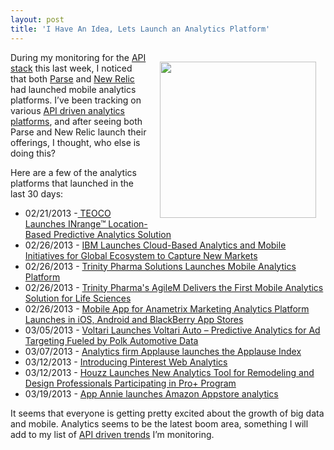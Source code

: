 ```yaml
---
layout: post
title: 'I Have An Idea, Lets Launch an Analytics Platform'
---
```

<p><img style="padding: 15px;" src="https://s3.amazonaws.com/kinlane-productions/analytics-trend.jpg" alt="" width="250" align="right" /></p>
<p>During my monitoring for the <a href="http://theapistack.com">API stack</a> this last week, I noticed that both <a href="http://blog.parse.com/2013/03/18/introducing-push-analytics-improved-insight-into-push-campaigns/" target="_blank">Parse</a> and <a href="http://newrelic.com/mobile-monitoring" target="_blank">New Relic</a> had launched mobile analytics platforms.  I&rsquo;ve been tracking on various <a href="http://apievangelist.com/2013/03/04/next-generation-of-api-driven-analytics-and-visualizations/">API driven analytics platforms</a>, and after seeing both Parse and New Relic launch their offerings, I thought, who else is doing this?</p>
<p>Here are a few of the analytics platforms that launched in the last 30 days:</p>
<ul class="mainlist">
<li>02/21/2013 -<a href="http://www.teoco.com/press-release/teoco-launches-inrange-location-based-predictive-analytics-solution"> TEOCO Launches INrange&trade; Location-Based Predictive Analytics Solution</a></li>
<li>02/26/2013 - <a href="http://www-03.ibm.com/press/us/en/pressrelease/40435.wss" target="_blank">IBM Launches Cloud-Based Analytics and Mobile Initiatives for Global Ecosystem to Capture New Markets</a></li>
<li>02/26/2013 - <a href="http://venturefizz.com/blog/trinity-pharma-solutions-launches-mobile-analytics-platform" target="_blank">Trinity Pharma Solutions Launches Mobile Analytics Platform</a></li>
<li>02/26/2013 - <a href="http://finance.yahoo.com/news/trinity-pharmas-agilem-delivers-first-141300042.html" target="_blank">Trinity Pharma's AgileM Delivers the First Mobile Analytics Solution for Life Sciences </a></li>
<li>02/26/2013 - <a href="http://sdtechscene.org/press-release/mobile-app-for-anametrix-marketing-analytics-platform-launches-in-ios-android-and-blackberry-app-stores/" target="_blank">Mobile App for Anametrix Marketing Analytics Platform Launches in iOS, Android and BlackBerry App Stores</a></li>
<li>03/05/2013 - <a href="http://www.voltari.com/news/voltari-launches-voltari-auto-%E2%80%93-predictive-analytics-ad-targeting-fueled-polk-automotive-data" target="_blank">Voltari Launches Voltari Auto &ndash; Predictive Analytics for Ad Targeting Fueled by Polk Automotive Data</a></li>
<li>03/07/2013 - <a href="http://www.tuaw.com/2013/03/07/analytics-firm-applause-launches-the-applause-index/" target="_blank">Analytics firm Applause launches the Applause Index</a></li>
<li>03/12/2013 - <a href="http://blog.pinterest.com/post/45179268152/introducing-pinterest-web-analytics" target="_blank">Introducing Pinterest Web Analytics</a></li>
<li>03/12/2013 - <a href="http://www.businesswire.com/news/home/20130312005456/en/Houzz-Launches-Analytics-Tool-Remodeling-Design-Professionals" target="_blank">Houzz Launches New Analytics Tool for Remodeling and Design Professionals Participating in Pro+ Program</a></li>
<li>03/19/2013 - <a href="http://venturebeat.com/2013/03/19/app-annie-launches-amazon-appstore-analytics-amazon-is-all-about-fun-google-is-all-about-utilities/" target="_blank">App Annie launches Amazon Appstore analytics</a></li>
</ul>
<p>It seems that everyone is getting pretty excited about the growth of big data and mobile.  Analytics seems to be the latest boom area, something I will add to my list of <a title="api driven trends" href="http://apievangelist.com/trends/">API driven trends</a> I&rsquo;m monitoring.</p>
